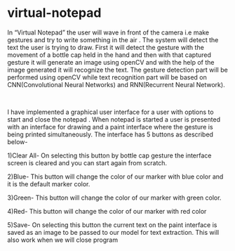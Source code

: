 # virtual-notepad
<p>
In “Virtual Notepad” the user will wave in front of the camera i.e make gestures and try to write something in the air . The system will detect the text the user is trying to draw. First it will detect the gesture with the movement of a bottle cap held in the hand and then with that captured gesture it will generate an image using openCV and with the help of the image generated it will recognize the text. The gesture detection part will be performed using openCV while text recognition part will be based on CNN(Convolutional Neural Networks) and RNN(Recurrent Neural Network).
</p><br>
<p>
I have implemented a graphical user interface for a user with options to start and close the notepad . When notepad is started a user is presented with an interface for drawing and a paint interface where the gesture is being printed simultaneously. The interface has 5 buttons as described below-

1)Clear All- On selecting this button by bottle cap gesture the interface screen is cleared and you can start again from scratch.

2)Blue- This button will change the color of our marker with blue color and it is the default marker color.

3)Green- This button will change the color of our marker with green color.

4)Red- This button will change the color of our marker with red color

5)Save- On selecting this button the current text on the paint interface is saved as an image to be passed to our model for text extraction. This will also work when we will close program<br><br>
<br><br>
